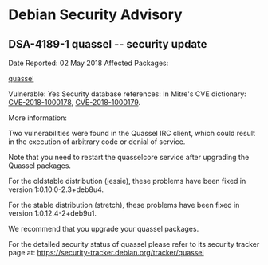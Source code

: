 
Debian Security Advisory
========================


DSA-4189-1 quassel -- security update
-------------------------------------



Date Reported:
02 May 2018
Affected Packages:

[quassel](https://packages.debian.org/src:quassel)

Vulnerable:
Yes
Security database references:
In Mitre's CVE dictionary: [CVE-2018-1000178](https://security-tracker.debian.org/tracker/CVE-2018-1000178), [CVE-2018-1000179](https://security-tracker.debian.org/tracker/CVE-2018-1000179).  

More information:

Two vulnerabilities were found in the Quassel IRC client, which could
result in the execution of arbitrary code or denial of service.


Note that you need to restart the quasselcore service after upgrading
the Quassel packages.


For the oldstable distribution (jessie), these problems have been fixed
in version 1:0.10.0-2.3+deb8u4.


For the stable distribution (stretch), these problems have been fixed in
version 1:0.12.4-2+deb9u1.


We recommend that you upgrade your quassel packages.


For the detailed security status of quassel please refer to
its security tracker page at:
<https://security-tracker.debian.org/tracker/quassel>






